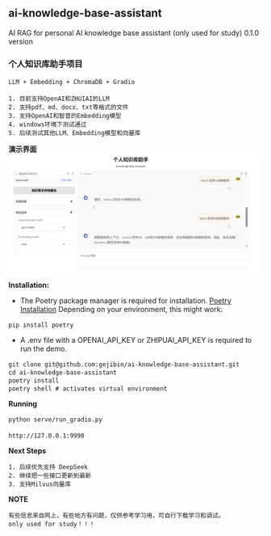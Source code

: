 ## ai-knowledge-base-assistant
AI RAG for personal AI knowledge base assistant (only used for study)
0.1.0 version
### 个人知识库助手项目
```
LLM + Embedding + ChromaDB + Gradio

1. 目前支持OpenAI和ZHUIAI的LLM
2. 支持pdf、md、docx、txt等格式的文件
3. 支持OpenAI和智普的Embedding模型
4. windows环境下测试通过
5. 后续测试其他LLM、Embedding模型和向量库
```
**演示界面**
![问答演示界面](./figures/QA.png)

**Installation:**
- The Poetry package manager is required for installation. [Poetry Installation](https://python-poetry.org/docs/#installation) Depending on your environment, this might work:

```
pip install poetry
```

- A .env file with a OPENAI_API_KEY or ZHIPUAI_API_KEY is required to run the demo.

```
git clone git@github.com:gejibin/ai-knowledge-base-assistant.git
cd ai-knowledge-base-assistant
poetry install
poetry shell # activates virtual environment
```

**Running**

```
python serve/run_gradio.py

http://127.0.0.1:9990

```

**Next Steps**
```
1. 后续优先支持 DeepSeek
2. 继续把一些接口更新到最新
3. 支持Milvus向量库
```

**NOTE**
```
有些信息来自网上，有些地方有问题，仅供参考学习用，可自行下载学习和调试。
only used for study！！！
```
